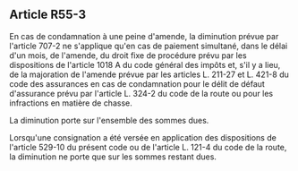 Article R55-3
----
En cas de condamnation à une peine d'amende, la diminution prévue par l'article
707-2 ne s'applique qu'en cas de paiement simultané, dans le délai d'un mois, de
l'amende, du droit fixe de procédure prévu par les dispositions de l'article
1018 A du code général des impôts et, s'il y a lieu, de la majoration de
l'amende prévue par les articles L. 211-27 et L. 421-8 du code des assurances en
cas de condamnation pour le délit de défaut d'assurance prévu par l'article L.
324-2 du code de la route ou pour les infractions en matière de chasse.

La diminution porte sur l'ensemble des sommes dues.

Lorsqu'une consignation a été versée en application des dispositions de
l'article 529-10 du présent code ou de l'article L. 121-4 du code de la route,
la diminution ne porte que sur les sommes restant dues.
